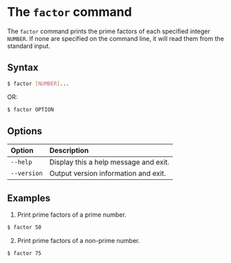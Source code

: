 # The `factor` command
The `factor` command prints the prime factors of each specified integer `NUMBER`. If none are specified on the command line, it will read them from the standard input.

## Syntax
```bash
$ factor [NUMBER]...
```
OR:
```bash
$ factor OPTION
```

## Options
|**Option**|**Description**|
|:--|:--|
|`--help`|Display this a help message and exit.|
|`--version`|Output version information and exit.|

## Examples

1. Print prime factors of a prime number.
```bash
$ factor 50
```

2. Print prime factors of a non-prime number.
```bash
$ factor 75
```
